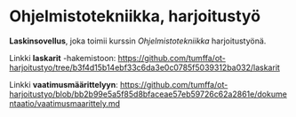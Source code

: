 # Ohjelmistotekniikka, harjoitustyö

**Laskinsovellus**, joka toimii kurssin *Ohjelmistotekniikka* harjoitustyönä.

Linkki **laskarit** -hakemistoon:
https://github.com/tumffa/ot-harjoitustyo/tree/b3f4d15b14ebf33c6da3e0c0785f5039312ba032/laskarit

Linkki **vaatimusmäärittelyyn**:
https://github.com/tumffa/ot-harjoitustyo/blob/bb2b99e5a5f85d8bfaceae57eb59726c62a2861e/dokumentaatio/vaatimusmaarittely.md
